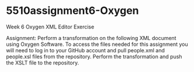 # 5510assignment6-Oxygen


Week 6 Oxygen XML Editor Exercise

Assignment:  Perform a transformation on the following XML document using Oxygen Software.  To access the files needed for this assignment you 
will need to log in to your GitHub account and pull people.xml and people.xsl files from the repository.  Perform the transformation and 
push the XSLT file to the repository.
